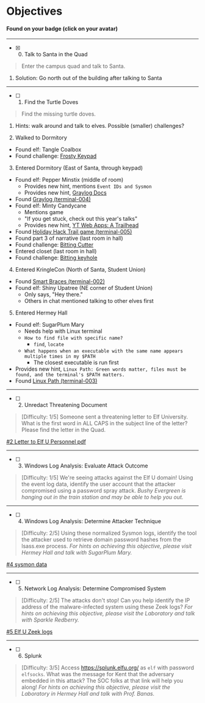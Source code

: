 # Objectives

#### Found on your badge (click on your avatar)

---

* [x] 0. Talk to Santa in the Quad

> Enter the campus quad and talk to Santa.


1. Solution: Go north out of the building after talking to Santa

---

* [ ] 1. Find the Turtle Doves

> Find the missing turtle doves.


1. Hints: walk around and talk to elves. Possible (smaller) challenges?

2. Walked to Dormitory
  - Found elf: Tangle Coalbox
  - Found challenge: [Frosty Keypad](challenge-001-frosty-keypad.md/)


3. Entered Dormitory (East of Santa, through keypad)
  - Found elf: Pepper Minstix (middle of room)
    - Provides new hint, mentions `Event IDs and Sysmon`
    - Provides new hint, [Graylog Docs](http://docs.graylog.org/en/3.1/pages/queries.html)
  - Found [Graylog (terminal-004)](terminal-004-graylog.md/)
  - Found elf: Minty Candycane
    - Mentions game
    - "If you get stuck, check out this year's talks"
    - Provides new hint, [YT Web Apps: A Trailhead](https://youtu.be/0T6-DQtzCgM)
  - Found [Holiday Hack Trail game (terminal-005)](terminal-005-holiday-hack-trail.md/)
  - Found part 3 of narrative (last room in hall)
  - Found challenge: [Bitting Cutter](challenge-002-bitting-cutter.md/)
  - Entered closet (last room in hall)
  - Found challenge: [Bitting keyhole](challenge-003-bitting-keyhole.md/)


4. Entered KringleCon (North of Santa, Student Union)
  - Found [Smart Braces (terminal-002)](terminal-002-iptables.md/)
  - Found elf: Shiny Upatree (NE corner of Student Union)
    - Only says, "Hey there."
    - Others in chat mentioned talking to other elves first


5. Entered Hermey Hall
  - Found elf: SugarPlum Mary
    - Needs help with Linux terminal
    - `How to find file with specific name?`
      - `find`, `locate`
    - `What happens when an executable with the same name appears multiple times in my $PATH`
      - The closest executable is run first
  - Provides new hint, `Linux Path: Green words matter, files must be found, and the terminal's $PATH matters.`
  - Found [Linux Path (terminal-003)](terminal-003-linux-path.md/)




---

* [ ] 2. Unredact Threatening Document

> [Difficulty: 1/5] Someone sent a threatening letter to Elf University.
What is the first word in ALL CAPS in the subject line of the letter?
Please find the letter in the Quad.

[#2 Letter to Elf U Personnel pdf](https://downloads.elfu.org/LetterToElfUPersonnel.pdf)


---


* [ ] 3. Windows Log Analysis: Evaluate Attack Outcome

> [Difficulty: 1/5] We're seeing attacks against the Elf U domain!
Using the event log data, identify the user account that the attacker compromised using a password spray attack.
*Bushy Evergreen is hanging out in the train station and may be able to help you out.*


---


* [ ] 4. Windows Log Analysis: Determine Attacker Technique

> [Difficulty: 2/5] Using these normalized Sysmon logs, identify the tool the attacker used to retrieve domain password hashes from the lsass.exe process. *For hints on achieving this objective, please visit Hermey Hall and talk with SugarPlum Mary.*

[#4 sysmon data](https://downloads.elfu.org/sysmon-data.json.zip)


---

* [ ] 5. Network Log Analysis: Determine Compromised System

> [Difficulty: 2/5]
The attacks don't stop! Can you help identify the IP address of the malware-infected system using these Zeek logs? *For hints on achieving this objective, please visit the Laboratory and talk with Sparkle Redberry.*

[#5 Elf U Zeek logs](https://downloads.elfu.org/elfu-zeeklogs.zip)


---

* [ ] 6. Splunk

> [Difficulty: 3/5]
Access https://splunk.elfu.org/ as `elf` with password `elfsocks`. What was the message for Kent that the adversary embedded in this attack? The SOC folks at that link will help you along! *For hints on achieving this objective, please visit the Laboratory in Hermey Hall and talk with Prof. Banas.*
